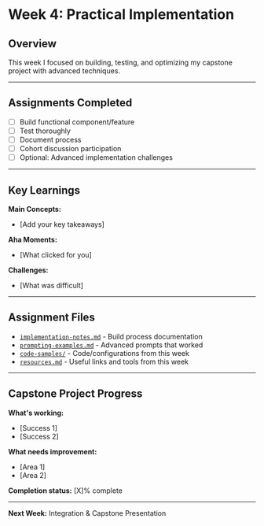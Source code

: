 # Week 4: Practical Implementation

## Overview
This week I focused on building, testing, and optimizing my capstone project with advanced techniques.

---

## Assignments Completed

- [ ] Build functional component/feature
- [ ] Test thoroughly
- [ ] Document process
- [ ] Cohort discussion participation
- [ ] Optional: Advanced implementation challenges

---

## Key Learnings

**Main Concepts:**
- [Add your key takeaways]

**Aha Moments:**
- [What clicked for you]

**Challenges:**
- [What was difficult]

---

## Assignment Files

- [`implementation-notes.md`](./implementation-notes.md) - Build process documentation
- [`prompting-examples.md`](./prompting-examples.md) - Advanced prompts that worked
- [`code-samples/`](./code-samples/) - Code/configurations from this week
- [`resources.md`](./resources.md) - Useful links and tools from this week

---

## Capstone Project Progress

**What's working:**
- [Success 1]
- [Success 2]

**What needs improvement:**
- [Area 1]
- [Area 2]

**Completion status:** [X]% complete

---

**Next Week:** Integration & Capstone Presentation

